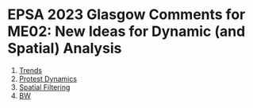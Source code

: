 # EPSA 2023 Glasgow Comments for ME02: New Ideas for Dynamic (and Spatial) Analysis

1. [Trends](https://robertwwalker.github.io/EPSA2023/Trends/)
2. [Protest Dynamics](https://robertwwalker.github.io/EPSA2023/ProtestDynamics/)
3. [Spatial Filtering](https://robertwwalker.github.io/EPSA2023/SpatialFiltering/)
4. [BW](https://robertwwalker.github.io/EPSA2023/BW-Estimator/)